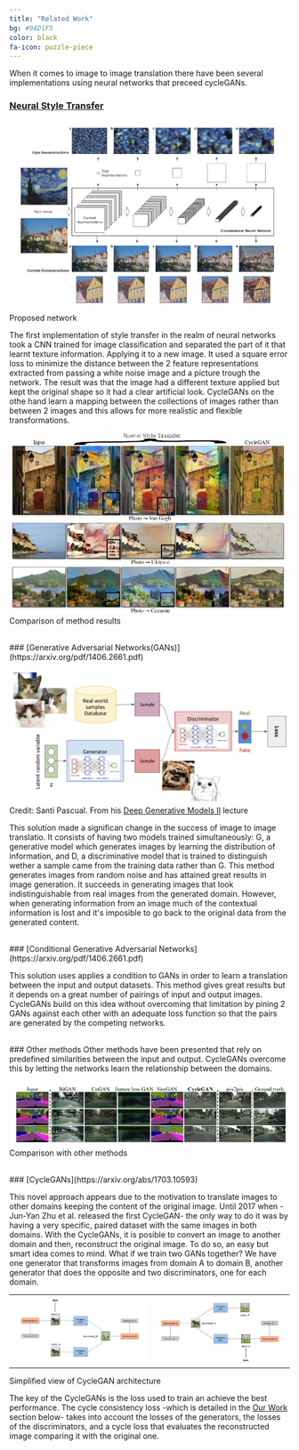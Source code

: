 ```yaml
---
title: "Related Work"
bg: #9AD1F5
color: black
fa-icon: puzzle-piece
---
```


When it comes to image to image translation there have been several implementations using neural networks that preceed cycleGANs.

### [Neural Style Transfer](https://arxiv.org/abs/1508.06576)

<p class="caption"><img src="./img/basicstyletransfer.png">
<br />Proposed network</p>

The first implementation of style transfer in the realm of neural networks took a CNN trained for image classification and separated the part of it that learnt texture information. Applying it to a new image. It used a square error loss  to minimize the distance between the 2 feature representations extracted from passing a white noise image and a picture trough the network. 
The result was that the image had a different texture applied but kept the original shape so it had a clear artificial look. CycleGANs on the othe hand learn a mapping between the collections of images rather than between 2 images and this allows for more realistic and flexible transformations. 

<p class="caption"><img src="./img/neuralstylecomparison.png"><br />Comparison of method results</p>

<br>
### [Generative Adversarial Networks(GANs)](https://arxiv.org/pdf/1406.2661.pdf)

<p class="caption"><img src="./img/GAN_diagram.jpg">
<br />Credit: Santi Pascual. From his <a href="https://docs.google.com/presentation/d/19ytP7ZStPx8euB-V6HexpunbeACBgmlBnKFUJ1ocl2Q/edit#slide=id.g28086851ef_0_0">Deep Generative Models II</a> lecture</p>

This solution made a significan change in the success of image to image translatio. It consists of having two models trained simultaneously: G, a generative model which generates images by learning the distribution of information, and D, a discriminative model that is trained to distinguish wether a sample came from the training data rather than G.
This method generates images from random noise and has attained great results in image generation. It succeeds in generating images that look indistinguishable from real images from the generated domain. However, when generating information from an image much of the contextual information is lost and it's imposible to go back to the original data from the generated content.

<br>
### [Conditional Generative Adversarial Networks](https://arxiv.org/pdf/1406.2661.pdf)

This solution uses applies a condition to GANs in order to learn a translation between the input and output datasets. This method gives great results but it depends on a great number of pairings of input and output images. CycleGANs build on this idea without overcoming that limitation by pining 2 GANs against each other with an adequate loss function so that the pairs are generated by the competing networks.

<br>
### Other methods
Other methods have been presented that rely on predefined similarities between the input and output. CycleGANs overcome this by letting the networks learn the relationship between the domains.

<p class="caption"><img src="./img/comparisonmethods.jpg"><br />Comparison with other methods</p>

<br>
### [CycleGANs](https://arxiv.org/abs/1703.10593)

This novel approach appears due to the motivation to translate images to other domains keeping the content of the original image. Until 2017 when -Jun-Yan Zhu et al. released the first CycleGAN- the only way to do it was by having a very specific, paired dataset with the same images in both domains. With the CycleGANs, it is posible to convert an image to another domain and then, reconstruct the original image.
To do so, an easy but smart idea comes to mind. What if we train two GANs together? We have one generator that transforms images from domain A to domain B, another generator that does the opposite and two discriminators, one for each domain.

<table class="center">
    <tr>
        <th>
            <img src="./img/simplifiedcyclegan_1.png">
        </th>
        <th>
            <img src="./img/simplifiedcyclegan_2.png">
        </th>
    </tr>
</table>
<p class="caption">Simplified view of CycleGAN architecture</p>

The key of the CycleGANs is the loss used to train an achieve the best performance. The cycle consistency loss -which is detailed in the [Our Work](https://telecombcn-dl.github.io/2018-dlai-team3/#work) section below- takes into account the losses of the generators, the losses of the discriminators, and a cycle loss that evaluates the reconstructed image comparing it with the original one.

